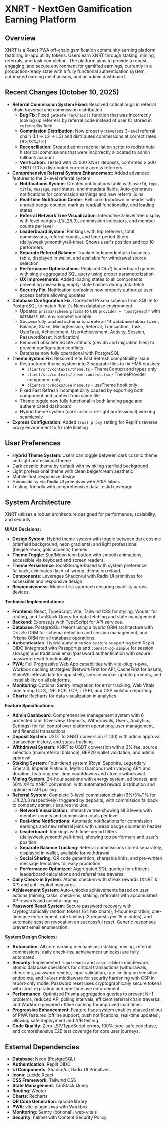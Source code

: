 # XNRT - NextGen Gamification Earning Platform

## Overview
XNRT is a React PWA off-chain gamification community earning platform featuring in-app utility tokens. Users earn XNRT through staking, mining, referrals, and task completion. The platform aims to provide a robust, engaging, and secure environment for gamified earnings, currently in a production-ready state with a fully functional authentication system, automated earning mechanisms, and an admin dashboard.

## Recent Changes (October 10, 2025)
- **Referral Commission System Fixed**: Resolved critical bugs in referral chain traversal and commission distribution
  - **Bug Fix**: Fixed `getReferrerChain()` function that was incorrectly looking up referrers by referral code instead of user ID stored in `referredBy` field
  - **Commission Distribution**: Now properly traverses 3-level referral chain (L1 → L2 → L3) and distributes commissions at correct rates (6%/3%/1%)
  - **Reconciliation**: Created admin reconciliation script to redistribute historical commissions that were incorrectly allocated to admin fallback account
  - **Verification**: Tested with 25,000 XNRT deposits, confirmed 2,500 XNRT (10%) distributed correctly across referrers
- **Comprehensive Referral System Enhancement**: Added advanced features to the 3-level referral system
  - **Notifications System**: Created notifications table with `userId`, `type`, `title`, `message`, `read` status, and metadata fields. Auto-generates notifications for commission earnings and new referral joins
  - **Real-time Notification Center**: Bell icon dropdown in header with unread badge counter, mark as read/all functionality, and loading states
  - **Referral Network Tree Visualization**: Interactive 3-level tree display with level badges (L1/L2/L3), commission indicators, and member counts per level
  - **Leaderboard System**: Rankings with top referrers, total commissions, referral counts, and time-period filters (daily/weekly/monthly/all-time). Shows user's position and top 10 performers
  - **Separate Referral Balance**: Tracked independently in balances table, displayed in wallet, and available for withdrawal source selection
  - **Performance Optimizations**: Replaced O(n²) leaderboard queries with single aggregated SQL query using proper parameterization
  - **UX Improvements**: Added loading states to all components preventing misleading empty-state flashes during data fetch
  - **Security Fix**: Notification endpoints now properly authorize user access before allowing updates
- **Database Configuration Fix**: Corrected Prisma schema from SQLite to PostgreSQL to match Replit's Neon database environment
  - Updated `prisma/schema.prisma` to use `provider = "postgresql"` with `DATABASE_URL` environment variable
  - Successfully pushed schema to create all 14 database tables (User, Balance, Stake, MiningSession, Referral, Transaction, Task, UserTask, Achievement, UserAchievement, Activity, Session, PasswordReset, Notification)
  - Removed obsolete SQLite artifacts (dev.db and migration files) to prevent configuration conflicts
  - Database now fully operational with PostgreSQL
- **Theme System Fix**: Resolved Vite Fast Refresh compatibility issue
  - Restructured theme system into 3 separate files to fix HMR crashes:
    - `client/src/contexts/theme.ts` - ThemeContext and types only
    - `client/src/contexts/theme-context.tsx` - ThemeProvider component only
    - `client/src/hooks/useTheme.ts` - useTheme hook only
  - Fixed Fast Refresh incompatibility caused by exporting both component and context from same file
  - Theme toggle now fully functional in both landing page and authenticated dashboard
  - Hybrid theme system (dark cosmic ↔ light professional) working seamlessly
- **Express Configuration**: Added `trust proxy` setting for Replit's reverse proxy environment to fix rate limiting

## User Preferences
- **Hybrid Theme System**: Users can toggle between dark cosmic theme and light professional theme
- Dark cosmic theme by default with twinkling starfield background
- Light professional theme with clean beige/cream aesthetic
- Mobile-first responsive design
- Accessibility via Radix UI primitives with ARIA labels
- Testing-friendly with comprehensive data-testid coverage

## System Architecture
XNRT utilizes a robust architecture designed for performance, scalability, and security.

**UI/UX Decisions:**
- **Design System**: Hybrid theme system with toggle between dark cosmic (starfield background, neon gradients) and light professional (beige/cream, gold accents) themes.
- **Theme Toggle**: Sun/Moon icon button with smooth animations, accessible via keyboard and screen readers.
- **Theme Persistence**: localStorage-based with system preference fallback, eliminates flash-of-wrong-theme on reload.
- **Components**: Leverages Shadcn/ui with Radix UI primitives for accessible and responsive design.
- **Responsiveness**: Mobile-first approach ensuring usability across devices.

**Technical Implementations:**
- **Frontend**: React, TypeScript, Vite, Tailwind CSS for styling, Wouter for routing, and TanStack Query for data fetching and state management.
- **Backend**: Express.js with TypeScript for API services.
- **Database**: PostgreSQL (Neon) using a hybrid ORM architecture with Drizzle ORM for schema definition and session management, and Prisma ORM for all database operations.
- **Authentication**: Hybrid authentication system supporting both Replit OIDC (integrated with Passport.js and `connect-pg-simple` for session storage) and traditional email/password authentication with secure password reset functionality.
- **PWA**: Full Progressive Web App capabilities with vite-plugin-pwa, Workbox caching strategies (NetworkFirst for API, CacheFirst for assets, StaleWhileRevalidate for app shell), service worker update prompts, and installability on all platforms.
- **Monitoring**: Optional Sentry integration for error tracking, Web Vitals monitoring (CLS, INP, FCP, LCP, TTFB), and CSP violation reporting.
- **Charts**: Recharts for data visualization in analytics.

**Feature Specifications:**
- **Admin Dashboard**: Comprehensive management system with 6 protected tabs (Overview, Deposits, Withdrawals, Users, Analytics, Settings) for full control over platform operations, user management, and financial transactions.
- **Deposit System**: USDT to XNRT conversion (1:100) with admin approval, transaction history, and status tracking.
- **Withdrawal System**: XNRT to USDT conversion with a 2% fee, source selection (main/referral balance), BEP20 wallet validation, and admin approval.
- **Staking System**: Four-tiered system (Royal Sapphire, Legendary Emerald, Imperial Platinum, Mythic Diamond) with varying APY and duration, featuring real-time countdowns and atomic withdrawal.
- **Mining System**: 24-hour sessions with energy system, ad boosts, and 50% XP to XNRT conversion, with automated reward distribution and optimized API polling.
- **Referral System**: Complete 3-level commission chain (6%/3%/1% for L1/L2/L3 respectively) triggered by deposits, with commission fallback to company admin. Features include:
  - **Network Visualization**: Interactive tree showing all 3 levels with member counts and commission totals per level
  - **Real-time Notifications**: Automatic notifications for commission earnings and new referral joins with unread badge counter in header
  - **Leaderboard**: Rankings with time-period filters (daily/weekly/monthly/all-time), showing top performers and user's position
  - **Separate Balance Tracking**: Referral commissions stored separately, displayed in wallet, available for withdrawal
  - **Social Sharing**: QR code generation, shareable links, and pre-written message templates for easy promotion
  - **Performance Optimized**: Aggregated SQL queries for efficient leaderboard calculations and referral tree traversal
- **Daily Check-in System**: Atomic check-in with streak rewards (XNRT & XP) and anti-exploit measures.
- **Achievement System**: Auto-unlocks achievements based on user actions (mining, tasks, check-ins, staking, referrals) with accumulated XP rewards and activity logging.
- **Password Reset System**: Secure password recovery with cryptographically random tokens (64 hex chars), 1-hour expiration, one-time use enforcement, rate limiting (3 requests per 15 minutes), and automatic session revocation on successful reset. Generic responses prevent email enumeration.

**System Design Choices:**
- **Automation**: All core earning mechanisms (staking, mining, referral commissions, daily check-ins, achievement unlocks) are fully automated.
- **Security**: Implemented `requireAuth` and `requireAdmin` middleware, atomic database operations for critical transactions (withdrawals, check-ins, password resets), input validation, rate limiting on sensitive endpoints, and `helmet` middleware for security hardening with CSP in report-only mode. Password reset uses cryptographically secure tokens with strict expiration and one-time use enforcement.
- **Performance**: Optimized Prisma aggregation queries to prevent N+1 problems, reduced API polling intervals, efficient referral chain traversal, and Workbox-powered offline caching for improved load times.
- **Progressive Enhancement**: Feature flags system enables phased rollout of PWA features (offline support, push notifications, real-time updates), allowing safe deployment and A/B testing.
- **Code Quality**: Zero LSP/TypeScript errors, 100% type-safe codebase, and comprehensive E2E test coverage for core user journeys.

## External Dependencies
- **Database**: Neon (PostgreSQL)
- **Authentication**: Replit OIDC
- **UI Components**: Shadcn/ui, Radix UI Primitives
- **Icons**: Lucide React
- **CSS Framework**: Tailwind CSS
- **State Management**: TanStack Query
- **Routing**: Wouter
- **Charts**: Recharts
- **QR Code Generation**: qrcode library
- **PWA**: vite-plugin-pwa with Workbox
- **Monitoring**: Sentry (optional), web-vitals
- **Security**: helmet with Content Security Policy